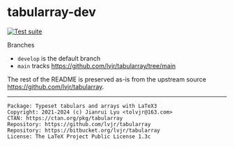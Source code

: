 # tabularray-dev

[![Test suite](https://github.com/muzimuzhi/tabularray-dev/actions/workflows/check.yml/badge.svg)](https://github.com/muzimuzhi/tabularray-dev/actions/workflows/check.yml)

Branches
- `develop` is the default branch
- `main` tracks https://github.com/lvjr/tabularray/tree/main

The rest of the README is preserved as-is from the upstream source https://github.com/lvjr/tabularray.

------

```
Package: Typeset tabulars and arrays with LaTeX3
Copyright: 2021-2024 (c) Jianrui Lyu <tolvjr@163.com>
CTAN: https://ctan.org/pkg/tabularray
Repository: https://github.com/lvjr/tabularray
Repository: https://bitbucket.org/lvjr/tabularray
License: The LaTeX Project Public License 1.3c
```